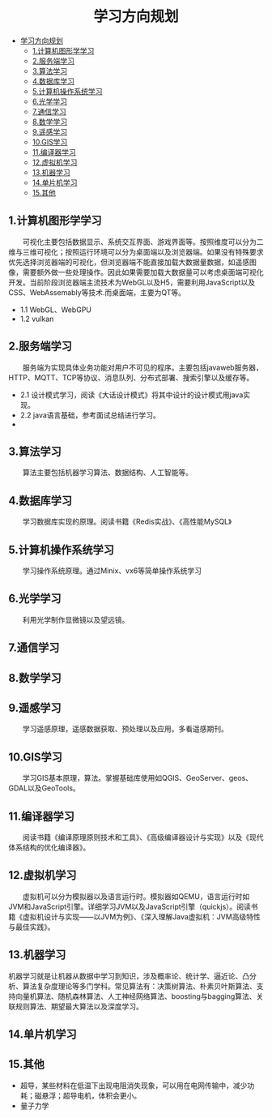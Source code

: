 # <center>学习方向规划</center>

- [学习方向规划](#学习方向规划)
  - [1.计算机图形学学习](#1计算机图形学学习)
  - [2.服务端学习](#2服务端学习)
  - [3.算法学习](#3算法学习)
  - [4.数据库学习](#4数据库学习)
  - [5.计算机操作系统学习](#5计算机操作系统学习)
  - [6.光学学习](#6光学学习)
  - [7.通信学习](#7通信学习)
  - [8.数学学习](#8数学学习)
  - [9.遥感学习](#9遥感学习)
  - [10.GIS学习](#10gis学习)
  - [11.编译器学习](#11编译器学习)
  - [12.虚拟机学习](#12虚拟机学习)
  - [13.机器学习](#13机器学习)
  - [14.单片机学习](#14单片机学习)
  - [15.其他](#15其他)

## 1.计算机图形学学习
&emsp;&emsp;可视化主要包括数据显示、系统交互界面、游戏界面等。按照维度可以分为二维与三维可视化；按照运行环境可以分为桌面端以及浏览器端。如果没有特殊要求优先选择浏览器端的可视化，但浏览器端不能直接加载大数据量数据，如遥感图像，需要额外做一些处理操作。因此如果需要加载大数据量可以考虑桌面端可视化开发。当前阶段浏览器端主流技术为WebGL以及H5，需要利用JavaScript以及CSS、WebAssemably等技术.而桌面端，主要为QT等。
- 1.1 WebGL、WebGPU
- 1.2 vulkan

## 2.服务端学习
&emsp;&emsp;服务端为实现具体业务功能对用户不可见的程序。主要包括javaweb服务器，HTTP、MQTT、TCP等协议、消息队列、分布式部署、搜索引擎以及缓存等。
- 2.1 设计模式学习，阅读《大话设计模式》将其中设计的设计模式用java实现。
- 2.2 java语言基础，参考面试总结进行学习。
- 
## 3.算法学习
&emsp;&emsp;算法主要包括机器学习算法、数据结构、人工智能等。

## 4.数据库学习
&emsp;&emsp;学习数据库实现的原理。阅读书籍《Redis实战》、《高性能MySQL》

## 5.计算机操作系统学习
&emsp;&emsp;学习操作系统原理。通过Minix、vx6等简单操作系统学习

## 6.光学学习
&emsp;&emsp;利用光学制作显微镜以及望远镜。

## 7.通信学习

## 8.数学学习

## 9.遥感学习
&emsp;&emsp;学习遥感原理，遥感数据获取、预处理以及应用。多看遥感期刊。

## 10.GIS学习
&emsp;&emsp;学习GIS基本原理，算法。掌握基础库使用如QGIS、GeoServer、geos、GDAL以及GeoTools。

## 11.编译器学习
&emsp;&emsp;阅读书籍《编译原理原则技术和工具》、《高级编译器设计与实现》以及《现代体系结构的优化编译器》。

## 12.虚拟机学习
&emsp;&emsp;虚拟机可以分为模拟器以及语言运行时。模拟器如QEMU，语言运行时如JVM和JavaScript引擎。详细学习JVM以及JavaScript引擎（quickjs）。阅读书籍《虚拟机设计与实现——以JVM为例》、《深入理解Java虚拟机：JVM高级特性与最佳实践》。

## 13.机器学习
机器学习就是让机器从数据中学习到知识，涉及概率论、统计学、逼近论、凸分析、算法复杂度理论等多门学科。常见算法有：决策树算法、朴素贝叶斯算法、支持向量机算法、随机森林算法、人工神经网络算法、boosting与bagging算法、关联规则算法、期望最大算法以及深度学习。

## 14.单片机学习

## 15.其他
- 超导，某些材料在低温下出现电阻消失现象，可以用在电网传输中，减少功耗；磁悬浮；超导电机，体积会更小。
- 量子力学
